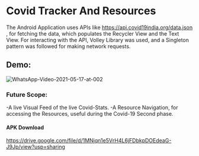 # Covid Tracker And Resources
The Android Application uses APIs like https://api.covid19india.org/data.json , for fetching the data, which populates the Recycler View and the Text View. For interacting with the API, Volley Library was used, and a Singleton pattern was followed for making network requests.
## Demo:
![WhatsApp-Video-2021-05-17-at-002](https://user-images.githubusercontent.com/46834078/118409749-9b875d00-b6a9-11eb-860f-182feaa47a1b.gif)



### Future Scope:
-A live Visual Feed of the live Covid-Stats.
-A Resource Navigation, for accessing the Resources, useful during the Covid-19 Second phase.
#### APK Download
https://drive.google.com/file/d/1MNjqn1e5VrH4L6jFDbkpDOEdeaG-J9Jp/view?usp=sharing
